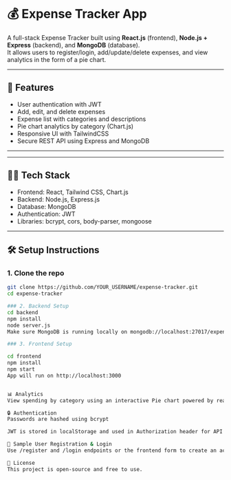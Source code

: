 # 💰 Expense Tracker App

A full-stack Expense Tracker built using **React.js** (frontend), **Node.js + Express** (backend), and **MongoDB** (database).  
It allows users to register/login, add/update/delete expenses, and view analytics in the form of a pie chart.

---

## 🚀 Features

- User authentication with JWT
- Add, edit, and delete expenses
- Expense list with categories and descriptions
- Pie chart analytics by category (Chart.js)
- Responsive UI with TailwindCSS
- Secure REST API using Express and MongoDB

---


---

## 🧑‍💻 Tech Stack

- Frontend: React, Tailwind CSS, Chart.js
- Backend: Node.js, Express.js
- Database: MongoDB
- Authentication: JWT
- Libraries: bcrypt, cors, body-parser, mongoose

---

## 🛠️ Setup Instructions

### 1. Clone the repo

```bash
git clone https://github.com/YOUR_USERNAME/expense-tracker.git
cd expense-tracker

### 2. Backend Setup
cd backend
npm install
node server.js
Make sure MongoDB is running locally on mongodb://localhost:27017/expenses_db

### 3. Frontend Setup

cd frontend
npm install
npm start
App will run on http://localhost:3000


📊 Analytics
View spending by category using an interactive Pie chart powered by react-chartjs-2.

🔒 Authentication
Passwords are hashed using bcrypt

JWT is stored in localStorage and used in Authorization header for API access

📌 Sample User Registration & Login
Use /register and /login endpoints or the frontend form to create an account.

📝 License
This project is open-source and free to use.


